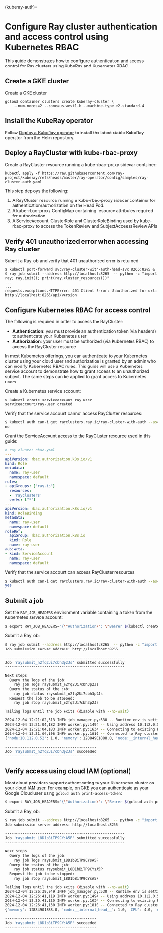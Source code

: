 (kuberay-auth)=

# Configure Ray cluster authentication and access control using Kubernetes RBAC

This guide demonstrates how to configure authentication and access control for Ray clusters using KubeRay and Kubernetes RBAC.

## Create a GKE cluster

Create a GKE cluster
```
gcloud container clusters create kuberay-cluster \
    --num-nodes=2 --zone=us-west1-b --machine-type e2-standard-4
```

## Install the KubeRay operator

Follow [Deploy a KubeRay operator](kuberay-operator-deploy) to install the latest stable KubeRay operator from the Helm repository.

## Deploy a RayCluster with kube-rbac-proxy

Create a RayCluster resource running a kube-rbac-proxy sidecar container:
```
kubectl apply -f https://raw.githubusercontent.com/ray-project/kuberay/refs/heads/master/ray-operator/config/samples/ray-cluster.auth.yaml
``` 

This step deploys the following:
1. A RayCluster resource running a kube-rbac-proxy sidecar container for authentication/authorization on the Head Pod.
2. A kube-rbac-proxy ConfigMap containing resource attributes required for authorization
3. A ServiceAccount, ClusterRole and ClusterRoleBinding used by kube-rbac-proxy to access the TokenReview and SubjectAcceessReview APIs

## Verify 401 unauthorized error when accessing Ray cluster

Submit a Ray job and verify that 401 unauthorized error is returned
```
$ kubectl port-forward svc/ray-cluster-with-auth-head-svc 8265:8265 &
$ ray job submit --address http://localhost:8265  -- python -c "import ray; ray.init(); print(ray.cluster_resources())"
...
...
requests.exceptions.HTTPError: 401 Client Error: Unauthorized for url: http://localhost:8265/api/version
```

## Configure Kubernetes RBAC for access control

The following is required in order to access the RayCluster:
* **Authentication**: you must provide an authentication token (via headers) to authenticate your Kubernetes user  
* **Authorization**: your user must be authorized (via Kubernetes RBAC) to access the RayCluster resource

In most Kubernetes offerings, you can authenticate to your Kubernetes cluster using your cloud user and authorization is granted by an admin
who can modify Kubernetes RBAC rules. This guide will use a Kubernetes service account to demonstrate how to grant access to an unauthorized
subject. The same steps can be applied to grant access to Kubernetes users.  

Create a Kubernetes service account:
```
$ kubectl create serviceaccount ray-user
serviceaccount/ray-user created
```

Verify that the service account cannot access RayCluster resources:
```bash
$ kubectl auth can-i get rayclusters.ray.io/ray-cluster-with-auth --as=system:serviceaccount:default:ray-user
no
```

Grant the ServiceAccount access to the RayCluster resource used in this guide:
```yaml
# ray-cluster-rbac.yaml
---
apiVersion: rbac.authorization.k8s.io/v1
kind: Role
metadata:
  name: ray-user
  namespace: default
rules:
- apiGroups: ["ray.io"]
  resources:
  - 'rayclusters'
  verbs: ["*"]
---
apiVersion: rbac.authorization.k8s.io/v1  
kind: RoleBinding
metadata:
  name: ray-user
  namespace: default
roleRef:
  apiGroup: rbac.authorization.k8s.io
  kind: Role
  name: ray-user
subjects:
- kind: ServiceAccount
  name: ray-user
  namespace: default
```

Verify that the service account can access RayCluster resources
```bash
$ kubectl auth can-i get rayclusters.ray.io/ray-cluster-with-auth --as=system:serviceaccount:default:ray-user
yes
```

## Submit a job

Set the `RAY_JOB_HEADERS` environment variable containing a token from the Kubernetes service account:
```bash
$ export RAY_JOB_HEADERS="{\"Authorization\": \"Bearer $(kubectl create token ray-user)\"}"
```

Submit a Ray job:
```bash
$ ray job submit --address http://localhost:8265  -- python -c "import ray; ray.init(); print(ray.cluster_resources())"
Job submission server address: http://localhost:8265

-------------------------------------------------------
Job 'raysubmit_n2fq2Ui7cbh3p2Js' submitted successfully
-------------------------------------------------------

Next steps
  Query the logs of the job:
    ray job logs raysubmit_n2fq2Ui7cbh3p2Js
  Query the status of the job:
    ray job status raysubmit_n2fq2Ui7cbh3p2Js
  Request the job to be stopped:
    ray job stop raysubmit_n2fq2Ui7cbh3p2Js

Tailing logs until the job exits (disable with --no-wait):

2024-12-04 12:21:02,613	INFO job_manager.py:530 -- Runtime env is setting up.
2024-12-04 12:21:04,182	INFO worker.py:1494 -- Using address 10.112.0.52:6379 set in the environment variable RAY_ADDRESS
2024-12-04 12:21:04,183	INFO worker.py:1634 -- Connecting to existing Ray cluster at address: 10.112.0.52:6379...
2024-12-04 12:21:04,198	INFO worker.py:1810 -- Connected to Ray cluster. View the dashboard at 127.0.0.1:8443
{'node:10.112.0.52': 1.0, 'memory': 12884901888.0, 'node:__internal_head__': 1.0, 'object_store_memory': 3708144844.0, 'CPU': 4.0, 'node:10.112.1.49': 1.0, 'node:10.112.2.36': 1.0}

------------------------------------------
Job 'raysubmit_n2fq2Ui7cbh3p2Js' succeeded
------------------------------------------
```

## Verify access using cloud IAM (optional)

Most cloud providers support authenticating to your Kubernetes cluster as your cloud IAM user. For example, on GKE you can authenticate as your Google Cloud user using `gcloud auth print-access-token`:
```bash
$ export RAY_JOB_HEADERS="{\"Authorization\": \"Bearer $(gcloud auth print-access-token)\"}"
```

Submit a Ray job:
```bash
$ ray job submit --address http://localhost:8265  -- python -c "import ray; ray.init(); print(ray.cluster_resources())"
Job submission server address: http://localhost:8265

-------------------------------------------------------
Job 'raysubmit_L8D1bBiTP9CYsA5P' submitted successfully
-------------------------------------------------------

Next steps
  Query the logs of the job:
    ray job logs raysubmit_L8D1bBiTP9CYsA5P
  Query the status of the job:
    ray job status raysubmit_L8D1bBiTP9CYsA5P
  Request the job to be stopped:
    ray job stop raysubmit_L8D1bBiTP9CYsA5P

Tailing logs until the job exits (disable with --no-wait):
2024-12-04 12:26:39,949	INFO job_manager.py:530 -- Runtime env is setting up.
2024-12-04 12:26:41,119	INFO worker.py:1494 -- Using address 10.112.0.52:6379 set in the environment variable RAY_ADDRESS
2024-12-04 12:26:41,120	INFO worker.py:1634 -- Connecting to existing Ray cluster at address: 10.112.0.52:6379...
2024-12-04 12:26:41,130	INFO worker.py:1810 -- Connected to Ray cluster. View the dashboard at 127.0.0.1:8443
{'memory': 12884901888.0, 'node:__internal_head__': 1.0, 'CPU': 4.0, 'object_store_memory': 3708144844.0, 'node:10.112.0.52': 1.0, 'node:10.112.1.49': 1.0, 'node:10.112.2.36': 1.0}

------------------------------------------
Job 'raysubmit_L8D1bBiTP9CYsA5P' succeeded
------------------------------------------
```
